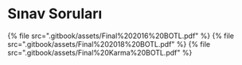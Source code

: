# Sınav Soruları

<!--Index-->

{% file src=".gitbook/assets/Final%202016%20BOTL.pdf" %}
{% file src=".gitbook/assets/Final%202018%20BOTL.pdf" %}
{% file src=".gitbook/assets/Final%20Karma%20BOTL.pdf" %}

<!--Index-->
